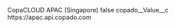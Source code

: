 <?xml version="1.0" encoding="UTF-8"?>
<CustomMetadata xmlns="http://soap.sforce.com/2006/04/metadata" xmlns:xsi="http://www.w3.org/2001/XMLSchema-instance" xmlns:xsd="http://www.w3.org/2001/XMLSchema">
    <label>CopaCLOUD APAC (Singapore)</label>
    <protected>false</protected>
    <values>
        <field>copado__Value__c</field>
        <value xsi:type="xsd:string">https://apac.api.copado.com</value>
    </values>
</CustomMetadata>
